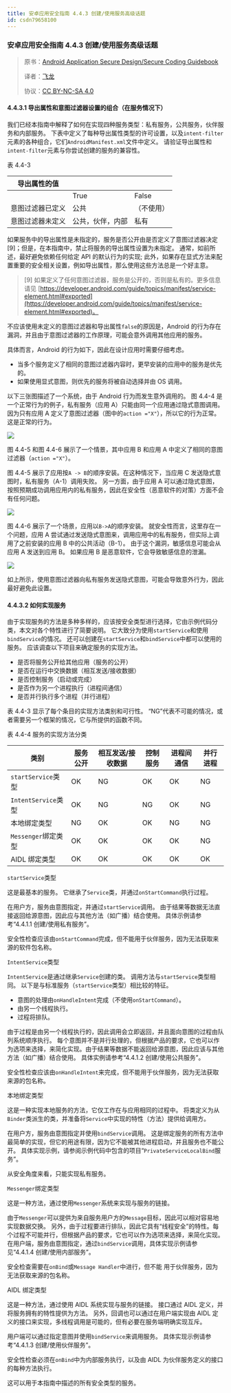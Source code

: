 ```yaml
---
title: 安卓应用安全指南 4.4.3 创建/使用服务高级话题
id: csdn79658100
---
```


### 安卓应用安全指南 4.4.3 创建/使用服务高级话题

> 原书：[Android Application Secure Design/Secure Coding Guidebook](http://www.jssec.org/dl/android_securecoding_en.pdf)
> 
> 译者：[飞龙](https://github.com/wizardforcel)
> 
> 协议：[CC BY-NC-SA 4.0](http://creativecommons.org/licenses/by-nc-sa/4.0/)

#### 4.4.3.1 导出属性和意图过滤器设置的组合（在服务情况下）

我们已经本指南中解释了如何在实现四种服务类型：私有服务，公共服务，伙伴服务和内部服务。 下表中定义了每种导出属性类型的许可设置，以及`intent-filter`元素的各种组合，它们`AndroidManifest.xml`文件中定义。 请验证导出属性和`intent-filter`元素与你尝试创建的服务的兼容性。

表 4.4-3

| 导出属性的值 |  |  |
| --- | --- | --- |
|  | True | False |
| 意图过滤器已定义 | 公共 | （不使用） |
| 意图过滤器未定义 | 公共，伙伴，内部 | 私有 |

如果服务中的导出属性是未指定的，服务是否公开由是否定义了意图过滤器决定 [9]；但是，在本指南中，禁止将服务的导出属性设置为未指定。 通常，如前所述，最好避免依赖任何给定 API 的默认行为的实现; 此外，如果存在显式方法来配置重要的安全相关设置，例如导出属性，那么使用这些方法总是一个好主意。

> [9] 如果定义了任何意图过滤器，服务是公开的，否则是私有的。更多信息请见 [https://developer.android.com/guide/topics/manifest/service-element.html#exported](https://developer.android.com/guide/topics/manifest/service-element.html#exported)。

不应该使用未定义的意图过滤器和导出属性`false`的原因是，Android 的行为存在漏洞，并且由于意图过滤器的工作原理，可能会意外调用其他应用的服务。

具体而言，Android 的行为如下，因此在设计应用时需要仔细考虑。

*   当多个服务定义了相同的意图过滤器内容时，更早安装的应用中的服务是优先的。
*   如果使用显式意图，则优先的服务将被自动选择并由 OS 调用。

以下三张图描述了一个系统，由于 Android 行为而发生意外调用的。 图 4.4-4 是一个正常行为的例子，私有服务（应用 A）只能由同一个应用通过隐式意图调用。 因为只有应用 A 定义了意图过滤器（图中的`action ="X"`），所以它的行为正常。 这是正常的行为。

![](../img/671fe42df7c22f063b20787928eda523.png)

图 4.4-5 和图 4.4-6 展示了一个情景，其中应用 B 和应用 A 中定义了相同的意图过滤器（`action ="X"`）。

图 4.4-5 展示了应用按`A -> B`的顺序安装。在这种情况下，当应用 C 发送隐式意图时，私有服务（A-1）调用失败。 另一方面，由于应用 A 可以通过隐式意图，按照预期成功调用应用内的私有服务，因此在安全性（恶意软件的对策）方面不会有任何问题。

![](../img/7c969a4cd8b68e63b4ea65f3cc3681b3.png)

图 4.4-6 展示了一个场景，应用以`B->A`的顺序安装。 就安全性而言，这里存在一个问题，应用 A 尝试通过发送隐式意图来，调用应用中的私有服务，但实际上调用了之前安装的应用 B 中的公共活动（B-1）。 由于这个漏洞，敏感信息可能会从应用 A 发送到应用 B。 如果应用 B 是恶意软件，它会导致敏感信息的泄漏。

![](../img/2a7d3c72303995c4b55805fe496af433.png)

如上所示，使用意图过滤器向私有服务发送隐式意图，可能会导致意外行为，因此最好避免此设置。

#### 4.4.3.2 如何实现服务

由于实现服务的方法是多种多样的，应该按安全类型进行选择，它由示例代码分类，本文对各个特性进行了简要说明。 它大致分为使用`startService`和使用`bindService`的情况。 还可以创建在`startService`和`bindService`中都可以使用的服务。 应该调查以下项目来确定服务的实现方法。

*   是否将服务公开给其他应用（服务的公开）
*   是否在运行中交换数据（相互发送/接收数据）
*   是否控制服务（启动或完成）
*   是否作为另一个进程执行（进程间通信）
*   是否并行执行多个进程（并行进程）

表 4.4-3 显示了每个条目的实现方法类别和可行性。 “NG”代表不可能的情况，或者需要另一个框架的情况，它与所提供的函数不同。

表 4.4-4 服务的实现方法分类

| 类别 | 服务公开 | 相互发送/接收数据 | 控制服务 | 进程间通信 | 并行进程 |
| --- | --- | --- | --- | --- | --- |
| `startService`类型 | OK | NG | OK | OK | NG |
| `IntentService`类型 | OK | NG | NG | OK | NG |
| 本地绑定类型 | NG | OK | OK | NG | NG |
| `Messenger`绑定类型 | OK | OK | OK | OK | NG |
| AIDL 绑定类型 | OK | OK | OK | OK | OK |

`startService`类型

这是最基本的服务。 它继承了`Service`类，并通过`onStartCommand`执行过程。

在用户方，服务由意图指定，并通过`startService`调用。 由于结果等数据无法直接返回给源意图，因此应与其他方法（如广播）结合使用。 具体示例请参考“4.4.1.1 创建/使用私有服务”。

安全性检查应该由`onStartCommand`完成，但不能用于伙伴服务，因为无法获取来源的软件包名称。

`IntentService`类型

`IntentService`是通过继承`Service`创建的类。 调用方法与`startService`类型相同。 以下是与标准服务（`startService`类型）相比较的特征。

*   意图的处理由`onHandleIntent`完成（不使用`onStartCommand`）。
*   由另一个线程执行。
*   过程将排队。

由于过程是由另一个线程执行的，因此调用会立即返回，并且面向意图的过程由队列系统顺序执行。 每个意图并不是并行处理的，但根据产品的要求，它也可以作为选项来选择，来简化实现。由于结果等数据不能返回给源意图，因此应该与其他方法（如广播）结合使用。 具体实例请参考“4.4.1.2 创建/使用公共服务”。

安全性检查应该由`onHandleIntent`来完成，但不能用于伙伴服务，因为无法获取来源的包名称。

本地绑定类型

这是一种实现本地服务的方法，它仅工作在与应用相同的过程中。 将类定义为从`Binder`类派生的类，并准备将`Service`中实现的特性（方法）提供给调用方。

在用户方，服务由意图指定并使用`bindService`调用。 这是绑定服务的所有方法中最简单的实现，但它的用途有限，因为它不能被其他进程启动，并且服务也不能公开。 具体实现示例，请参阅示例代码中包含的项目“`PrivateServiceLocalBind`服务”。

从安全角度来看，只能实现私有服务。

`Messenger`绑定类型

这是一种方法，通过使用`Messenger`系统来实现与服务的链接。

由于`Messenger`可以提供为来自服务用户方的`Message`目标，因此可以相对容易地实现数据交换。 另外，由于过程要进行排队，因此它具有“线程安全”的特性。每个过程不可能并行，但根据产品的要求，它也可以作为选项来选择，来简化实现。 在用户端，服务由意图指定，通过`bindService`调用，具体实现示例请参见“4.4.1.4 创建/使用内部服务”。

安全检查需要在`onBind`或`Message Handler`中进行，但不能 用于伙伴服务，因为无法获取来源的包名称。

AIDL 绑定类型

这是一种方法，通过使用 AIDL 系统实现与服务的链接。 接口通过 AIDL 定义，并将服务拥有的特性提供为方法。 另外，回调也可以通过在用户端实现由 AIDL 定义的接口来实现，多线程调用是可能的，但有必要在服务端明确实现互斥。

用户端可以通过指定意图并使用`bindService`来调用服务。 具体实现示例请参考“4.4.1.3 创建/使用伙伴服务”。

安全性检查必须在`onBind`中为内部服务执行，以及由 AIDL 为伙伴服务定义的接口的每种方法执行。

这可以用于本指南中描述的所有安全类型的服务。